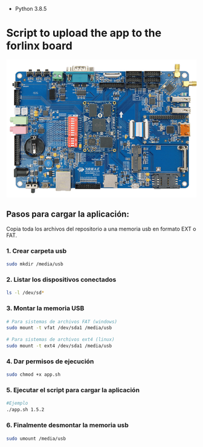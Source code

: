 - Python 3.8.5
# Script to upload the app to the forlinx board
![Logo de la aplicación](/img/board.png)
## Pasos para cargar la aplicación:
Copia toda los archivos del repositorio a una memoria usb en formato EXT o FAT.

### 1. Crear carpeta usb
```bash
sudo mkdir /media/usb
```
### 2. Listar los dispositivos conectados
```bash
ls -l /dev/sd*
```

### 3. Montar la memoria USB
```bash
# Para sistemas de archivos FAT (windows)
sudo mount -t vfat /dev/sda1 /media/usb
```
```bash
# Para sistemas de archivos ext4 (linux)
sudo mount -t ext4 /dev/sda1 /media/usb
```
### 4. Dar permisos de ejecución
```bash
sudo chmod +x app.sh
```
### 5. Ejecutar el script para cargar la aplicación
```bash
#Ejemplo
./app.sh 1.5.2
```

### 6. Finalmente desmontar la memoria usb
```bash
sudo umount /media/usb
```

